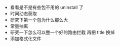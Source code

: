 - 看看是不是有些包不用的 uninstall 了
- 时间动态获取
- 研究下第一个包为什么那么大
- 常量抽离
- 研究一下怎么可以整一个好的路由拦截 再把 title 换掉
- 添加格式化文件
